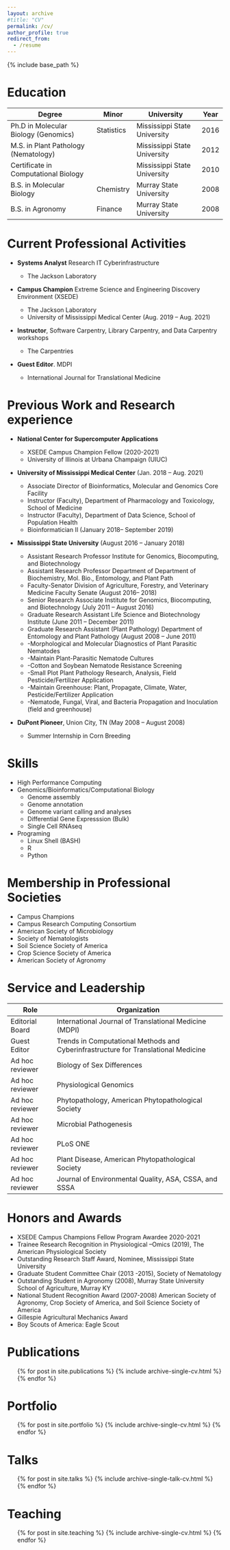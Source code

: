 ```yaml
---
layout: archive
#title: "CV"
permalink: /cv/
author_profile: true
redirect_from:
  - /resume
---
```


{% include base_path %}

Education
======

| Degree  | Minor | University | Year |
| ----------- | -----------  | ----------- | ----------- |
| Ph.D in Molecular Biology (Genomics) | Statistics | Mississippi State University | 2016 |
| M.S. in Plant Pathology (Nematology) |   | Mississippi State University | 2012 |
| Certificate in Computational Biology |   | Mississippi State University | 2010 |
| B.S. in Molecular Biology | Chemistry | Murray State University | 2008 |
| B.S. in Agronomy | Finance | Murray State University| 2008|

Current Professional Activities
======
* **Systems Analyst** Research IT Cyberinfrastructure
  * The Jackson Laboratory 

* **Campus Champion** Extreme Science and Engineering Discovery Environment (XSEDE) 
  * The Jackson Laboratory 
  * University of Mississippi Medical Center (Aug. 2019 – Aug. 2021)

* **Instructor**, Software Carpentry, Library Carpentry, and Data Carpentry workshops
  * The Carpentries 

* **Guest Editor**. MDPI 
  * International Journal for Translational Medicine


Previous Work and Research experience
======
* **National Center for Supercomputer Applications**
  * XSEDE Campus Champion Fellow (2020-2021)
  * University of Illinois at Urbana Champaign (UIUC)

* **University of Mississippi Medical Center** (Jan. 2018 – Aug. 2021)
  * Associate Director of Bioinformatics, Molecular and Genomics Core Facility
  * Instructor (Faculty), Department of Pharmacology and Toxicology, School of Medicine
  * Instructor (Faculty), Department of Data Science, School of Population Health
  * Bioinformatician II (January 2018– September 2019)

* **Mississippi State University** (August 2016 – January 2018)
  * Assistant Research Professor Institute for Genomics, Biocomputing, and Biotechnology
  * Assistant Research Professor Department of Department of Biochemistry, Mol. Bio., Entomology, and Plant Path
  * Faculty-Senator Division of Agriculture, Forestry, and Veterinary Medicine Faculty Senate (August 2016– 2018)
  * Senior Research Associate Institute for Genomics, Biocomputing, and Biotechnology (July 2011 – August 2016)
  * Graduate Research Assistant Life Science and Biotechnology Institute (June 2011 – December 2011)
  * Graduate Research Assistant (Plant Pathology) Department of Entomology and Plant Pathology (August 2008 – June 2011)
  * -Morphological and Molecular Diagnostics of Plant Parasitic Nematodes
  * -Maintain Plant-Parasitic Nematode Cultures
  * -Cotton and Soybean Nematode Resistance Screening
  * -Small Plot Plant Pathology Research, Analysis, Field Pesticide/Fertilizer Application
  * -Maintain Greenhouse: Plant, Propagate, Climate, Water, Pesticide/Fertilizer Application
  * -Nematode, Fungal, Viral, and Bacteria Propagation and Inoculation (field and greenhouse)

* **DuPont Pioneer**, Union City, TN (May 2008 – August 2008)
  * Summer Internship in Corn Breeding 

Skills
======
* High Performance Computing
* Genomics/Bioinformatics/Computational Biology
  * Genome assembly
  * Genome annotation
  * Genome variant calling and analyses 
  * Differential Gene Expresssion (Bulk)
  * Single Cell RNAseq
* Programing
  * Linux Shell (BASH)
  * R
  * Python


Membership in Professional Societies
======
* Campus Champions 
* Campus Research Computing Consortium 
* American Society of Microbiology 
* Society of Nematologists 
* Soil Science Society of America 
* Crop Science Society of America 
* American Society of Agronomy 

Service and Leadership
======

| Role        | Organization | 
| ----------- | -----------  |
|Editorial Board|International Journal of Translational Medicine (MDPI)|
|Guest Editor   |Trends in Computational Methods and Cyberinfrastructure for Translational Medicine |
|Ad hoc reviewer|Biology of Sex Differences|
|Ad hoc reviewer|Physiological Genomics|
|Ad hoc reviewer|Phytopathology, American Phytopathological Society|
|Ad hoc reviewer|Microbial Pathogenesis|
|Ad hoc reviewer|PLoS ONE|
|Ad hoc reviewer|Plant Disease, American Phytopathological Society|
|Ad hoc reviewer|Journal of Environmental Quality, ASA, CSSA, and SSSA|

Honors and Awards 
======
* XSEDE Campus Champions Fellow Program Awardee 2020-2021
* Trainee Research Recognition in Physiological –Omics (2019), The American Physiological Society
* Outstanding Research Staff Award, Nominee, Mississippi State University
* Graduate Student Committee Chair (2013 -2015), Society of Nematology
* Outstanding Student in Agronomy (2008), Murray State University School of Agriculture, Murray KY
* National Student Recognition Award (2007-2008) American Society of Agronomy, Crop Society of America, and Soil Science Society of America
* Gillespie Agricultural Mechanics Award
* Boy Scouts of America: Eagle Scout


Publications
======
  <ul>{% for post in site.publications %}
    {% include archive-single-cv.html %}
  {% endfor %}</ul>

Portfolio
======
  <ul>{% for post in site.portfolio %}
    {% include archive-single-cv.html %}
  {% endfor %}</ul>

Talks
======
  <ul>{% for post in site.talks %}
    {% include archive-single-talk-cv.html %}
  {% endfor %}</ul>
  
Teaching
======
  <ul>{% for post in site.teaching %}
    {% include archive-single-cv.html %}
  {% endfor %}</ul>
